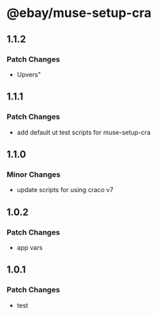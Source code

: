 # @ebay/muse-setup-cra

## 1.1.2

### Patch Changes

- Upvers"

## 1.1.1

### Patch Changes

- add default ut test scripts for muse-setup-cra

## 1.1.0

### Minor Changes

- update scripts for using craco v7

## 1.0.2

### Patch Changes

- app vars

## 1.0.1

### Patch Changes

- test
